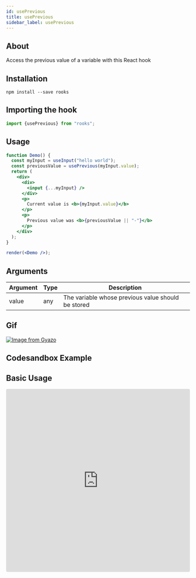 ```yaml
---
id: usePrevious
title: usePrevious
sidebar_label: usePrevious
---
```


   

## About

Access the previous value of a variable with this React hook
<br/>

## Installation

    npm install --save rooks

## Importing the hook

```javascript
import {usePrevious} from "rooks";
```

## Usage

```jsx
function Demo() {
  const myInput = useInput("hello world");
  const previousValue = usePrevious(myInput.value);
  return (
    <div>
      <div>
        <input {...myInput} />
      </div>
      <p>
        Current value is <b>{myInput.value}</b>
      </p>
      <p>
        Previous value was <b>{previousValue || "-"}</b>
      </p>
    </div>
  );
}

render(<Demo />);
```

## Arguments

| Argument | Type | Description                                        |
| -------- | ---- | -------------------------------------------------- |
| value    | any  | The variable whose previous value should be stored |

## Gif

[![Image from Gyazo](https://i.gyazo.com/9913f58e1959ed60fb590cb280639d88.gif)](https://gyazo.com/9913f58e1959ed60fb590cb280639d88)

## Codesandbox Example

## Basic Usage

<iframe src="https://codesandbox.io/embed/useprevious-uhjyr?fontsize=14&hidenavigation=1&theme=dark"
style="width:100%; height:500px; border:0; border-radius: 4px; overflow:hidden;"
title="usePrevious"
allow="accelerometer; ambient-light-sensor; camera; encrypted-media; geolocation; gyroscope; hid; microphone; midi; payment; usb; vr; xr-spatial-tracking"
sandbox="allow-forms allow-modals allow-popups allow-presentation allow-same-origin allow-scripts"
/>


## Join Bhargav's discord server
You can click on the floating discord icon at the bottom right of the screen and talk to us in our server.

